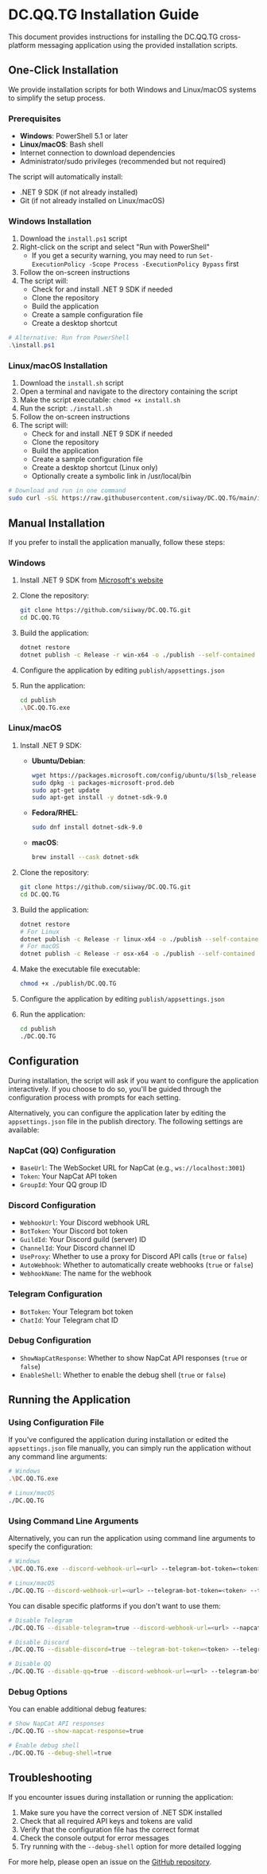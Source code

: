 # DC.QQ.TG Installation Guide

This document provides instructions for installing the DC.QQ.TG cross-platform messaging application using the provided installation scripts.

## One-Click Installation

We provide installation scripts for both Windows and Linux/macOS systems to simplify the setup process.

### Prerequisites

- **Windows**: PowerShell 5.1 or later
- **Linux/macOS**: Bash shell
- Internet connection to download dependencies
- Administrator/sudo privileges (recommended but not required)

The script will automatically install:

- .NET 9 SDK (if not already installed)
- Git (if not already installed on Linux/macOS)

### Windows Installation

1. Download the `install.ps1` script
2. Right-click on the script and select "Run with PowerShell"
   - If you get a security warning, you may need to run `Set-ExecutionPolicy -Scope Process -ExecutionPolicy Bypass` first
3. Follow the on-screen instructions
4. The script will:
   - Check for and install .NET 9 SDK if needed
   - Clone the repository
   - Build the application
   - Create a sample configuration file
   - Create a desktop shortcut

```powershell
# Alternative: Run from PowerShell
.\install.ps1
```

### Linux/macOS Installation

1. Download the `install.sh` script
2. Open a terminal and navigate to the directory containing the script
3. Make the script executable: `chmod +x install.sh`
4. Run the script: `./install.sh`
5. Follow the on-screen instructions
6. The script will:
   - Check for and install .NET 9 SDK if needed
   - Clone the repository
   - Build the application
   - Create a sample configuration file
   - Create a desktop shortcut (Linux only)
   - Optionally create a symbolic link in /usr/local/bin

```bash
# Download and run in one command
sudo curl -sSL https://raw.githubusercontent.com/siiway/DC.QQ.TG/main/install.sh | bash
```

## Manual Installation

If you prefer to install the application manually, follow these steps:

### Windows

1. Install .NET 9 SDK from [Microsoft's website](https://dotnet.microsoft.com/download/dotnet/9.0)
2. Clone the repository:

   ```bash
   git clone https://github.com/siiway/DC.QQ.TG.git
   cd DC.QQ.TG
   ```

3. Build the application:

   ```bash
   dotnet restore
   dotnet publish -c Release -r win-x64 -o ./publish --self-contained
   ```

4. Configure the application by editing `publish/appsettings.json`
5. Run the application:

   ```bash
   cd publish
   .\DC.QQ.TG.exe
   ```

### Linux/macOS

1. Install .NET 9 SDK:
   - **Ubuntu/Debian**:

     ```bash
     wget https://packages.microsoft.com/config/ubuntu/$(lsb_release -rs)/packages-microsoft-prod.deb -O packages-microsoft-prod.deb
     sudo dpkg -i packages-microsoft-prod.deb
     sudo apt-get update
     sudo apt-get install -y dotnet-sdk-9.0
     ```

   - **Fedora/RHEL**:

     ```bash
     sudo dnf install dotnet-sdk-9.0
     ```

   - **macOS**:

     ```bash
     brew install --cask dotnet-sdk
     ```

2. Clone the repository:

   ```bash
   git clone https://github.com/siiway/DC.QQ.TG.git
   cd DC.QQ.TG
   ```

3. Build the application:

   ```bash
   dotnet restore
   # For Linux
   dotnet publish -c Release -r linux-x64 -o ./publish --self-contained
   # For macOS
   dotnet publish -c Release -r osx-x64 -o ./publish --self-contained
   ```

4. Make the executable file executable:

   ```bash
   chmod +x ./publish/DC.QQ.TG
   ```

5. Configure the application by editing `publish/appsettings.json`
6. Run the application:

   ```bash
   cd publish
   ./DC.QQ.TG
   ```

## Configuration

During installation, the script will ask if you want to configure the application interactively. If you choose to do so, you'll be guided through the configuration process with prompts for each setting.

Alternatively, you can configure the application later by editing the `appsettings.json` file in the publish directory. The following settings are available:

### NapCat (QQ) Configuration

- `BaseUrl`: The WebSocket URL for NapCat (e.g., `ws://localhost:3001`)
- `Token`: Your NapCat API token
- `GroupId`: Your QQ group ID

### Discord Configuration

- `WebhookUrl`: Your Discord webhook URL
- `BotToken`: Your Discord bot token
- `GuildId`: Your Discord guild (server) ID
- `ChannelId`: Your Discord channel ID
- `UseProxy`: Whether to use a proxy for Discord API calls (`true` or `false`)
- `AutoWebhook`: Whether to automatically create webhooks (`true` or `false`)
- `WebhookName`: The name for the webhook

### Telegram Configuration

- `BotToken`: Your Telegram bot token
- `ChatId`: Your Telegram chat ID

### Debug Configuration

- `ShowNapCatResponse`: Whether to show NapCat API responses (`true` or `false`)
- `EnableShell`: Whether to enable the debug shell (`true` or `false`)

## Running the Application

### Using Configuration File

If you've configured the application during installation or edited the `appsettings.json` file manually, you can simply run the application without any command line arguments:

```bash
# Windows
.\DC.QQ.TG.exe

# Linux/macOS
./DC.QQ.TG
```

### Using Command Line Arguments

Alternatively, you can run the application using command line arguments to specify the configuration:

```bash
# Windows
.\DC.QQ.TG.exe --discord-webhook-url=<url> --telegram-bot-token=<token> --telegram-chat-id=<chat_id> --napcat-url=<url> --napcat-token=<token> --qq-group=<group_id>

# Linux/macOS
./DC.QQ.TG --discord-webhook-url=<url> --telegram-bot-token=<token> --telegram-chat-id=<chat_id> --napcat-url=<url> --napcat-token=<token> --qq-group=<group_id>
```

You can disable specific platforms if you don't want to use them:

```bash
# Disable Telegram
./DC.QQ.TG --disable-telegram=true --discord-webhook-url=<url> --napcat-url=<url> --napcat-token=<token> --qq-group=<group_id>

# Disable Discord
./DC.QQ.TG --disable-discord=true --telegram-bot-token=<token> --telegram-chat-id=<chat_id> --napcat-url=<url> --napcat-token=<token> --qq-group=<group_id>

# Disable QQ
./DC.QQ.TG --disable-qq=true --discord-webhook-url=<url> --telegram-bot-token=<token> --telegram-chat-id=<chat_id>
```

### Debug Options

You can enable additional debug features:

```bash
# Show NapCat API responses
./DC.QQ.TG --show-napcat-response=true

# Enable debug shell
./DC.QQ.TG --debug-shell=true
```

## Troubleshooting

If you encounter issues during installation or running the application:

1. Make sure you have the correct version of .NET SDK installed
2. Check that all required API keys and tokens are valid
3. Verify that the configuration file has the correct format
4. Check the console output for error messages
5. Try running with the `--debug-shell` option for more detailed logging

For more help, please open an issue on the [GitHub repository](https://github.com/siiway/DC.QQ.TG/issues).
